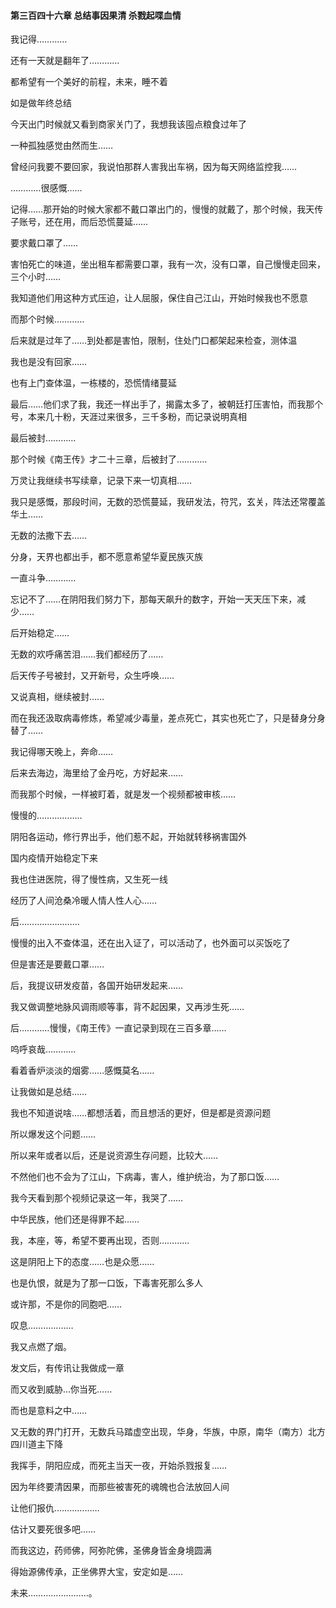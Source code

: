 #### 第三百四十六章 总结事因果清 杀戮起喋血情

我记得…………

还有一天就是翻年了…………

都希望有一个美好的前程，未来，睡不着

如是做年终总结

今天出门时候就又看到商家关门了，我想我该囤点粮食过年了

一种孤独感觉由然而生……

曾经问我要不要回家，我说怕那群人害我出车祸，因为每天网络监控我……

…………很感慨……

记得……那开始的时候大家都不戴口罩出门的，慢慢的就戴了，那个时候，我天传子账号，还在用，而后恐慌蔓延……

要求戴口罩了……

害怕死亡的味道，坐出租车都需要口罩，我有一次，没有口罩，自己慢慢走回来，三个小时……

我知道他们用这种方式压迫，让人屈服，保住自己江山，开始时候我也不愿意

而那个时候…………

后来就是过年了……到处都是害怕，限制，住处门口都架起来检查，测体温

我也是没有回家……

也有上门查体温，一栋楼的，恐慌情绪蔓延

最后……他们求了我，我还一样出手了，揭露太多了，被朝廷打压害怕，而我那个号，本来几十粉，天涯过来很多，三千多粉，而记录说明真相

最后被封…………

那个时候《南王传》才二十三章，后被封了…………

万灵让我继续书写续章，记录下来一切真相……

我只是感慨，那段时间，无数的恐慌蔓延，我研发法，符咒，玄关，阵法还常覆盖华土……

无数的法撒下去……

分身，天界也都出手，都不愿意希望华夏民族灭族

一直斗争…………

忘记不了……在阴阳我们努力下，那每天飙升的数字，开始一天天压下来，减少……

后开始稳定……

无数的欢呼痛苦泪……我们都经历了……

后天传子号被封，又开新号，众生呼唤……

又说真相，继续被封……

而在我还汲取病毒修炼，希望减少毒量，差点死亡，其实也死亡了，只是替身分身替了……

我记得哪天晚上，奔命……

后来去海边，海里给了金丹吃，方好起来……


而我那个时候，一样被盯着，就是发一个视频都被审核……

慢慢的………………

阴阳各运动，修行界出手，他们惹不起，开始就转移祸害国外

国内疫情开始稳定下来

我也住进医院，得了慢性病，又生死一线

经历了人间沧桑冷暖人情人性人心……

后……………………

慢慢的出入不查体温，还在出入证了，可以活动了，也外面可以买饭吃了

但是害还是要戴口罩……


后，我提议研发疫苗，各国开始研发起来……

我又做调整地脉风调雨顺等事，背不起因果，又再涉生死……

后…………慢慢，《南王传》一直记录到现在三百多章……

呜呼哀哉…………

看着香炉淡淡的烟雾……感慨莫名……


让我做如是总结……

我也不知道说啥……都想活着，而且想活的更好，但是都是资源问题

所以爆发这个问题……

所以来年或者以后，还是说资源生存问题，比较大……


不然他们也不会为了江山，下病毒，害人，维护统治，为了那口饭……

我今天看到那个视频记录这一年，我哭了……

中华民族，他们还是得罪不起……

我，本座，等，希望不要再出现，否则…………


这是阴阳上下的态度……也是众愿……

也是仇恨，就是为了那一口饭，下毒害死那么多人

或许那，不是你的同胞吧……

叹息………………

我又点燃了烟。

发文后，有传讯让我做成一章

而又收到威胁…你当死……

而也是意料之中……

又无数的界门打开，无数兵马踏虚空出现，华身，华族，中原，南华（南方）北方四川道主下降

我挥手，阴阳应成，而死主当天一夜，开始杀戮报复……

因为年终要清因果，而那些被害死的魂魄也合法放回人间

让他们报仇………………

估计又要死很多吧……


而我这边，药师佛，阿弥陀佛，圣佛身皆金身境圆满

得始源佛传承，正坐佛界大宝，安定如是……


未来……………………。


